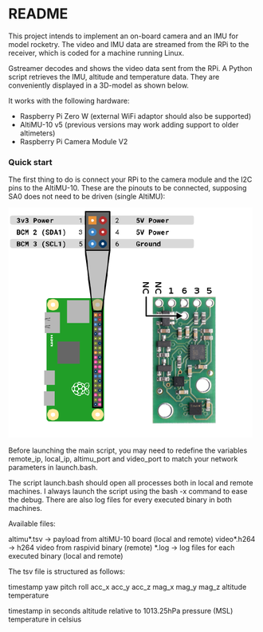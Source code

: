# README #

This project intends to implement an on-board camera and an IMU for model rocketry. The video and
IMU data are streamed from the RPi to the receiver, which is coded for a machine running Linux.

Gstreamer decodes and shows the video data sent from the RPi. A Python script retrieves the IMU,
altitude and temperature data. They are conveniently displayed in a 3D-model as shown below.

It works with the following hardware:

* Raspberry Pi Zero W (external WiFi adaptor should also be supported)
* AltiMU-10 v5 (previous versions may work adding support to older altimeters)
* Raspberry Pi Camera Module V2

### Quick start ###

The first thing to do is connect your RPi to the camera module and the I2C pins to the AltiMU-10.
These are the pinouts to be connected, supposing SA0 does not need to be driven (single AltiMU):

![](image/rpi_altimu.png)

Before launching the main script, you may need to redefine the variables remote_ip, local_ip,
altimu_port and video_port to match your network parameters in launch.bash.

The script launch.bash should open all processes both in local and remote machines. I always launch
the script using the bash -x command to ease the debug. There are also log files for every
executed binary in both machines.

Available files:

altimu*.tsv -> payload from altiMU-10 board       (local and remote)
video*.h264 -> h264 video from raspivid binary    (remote)
*.log       -> log files for each executed binary (local and remote)

The tsv file is structured as follows:

timestamp  yaw  pitch  roll  acc_x  acc_y  acc_z  mag_x  mag_y  mag_z  altitude  temperature

timestamp in seconds
altitude relative to 1013.25hPa pressure (MSL)
temperature in celsius